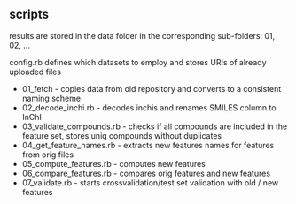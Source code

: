 

scripts
-------------------------------------
results are stored in the data folder in the corresponding sub-folders: 01, 02, ...

config.rb defines which datasets to employ and stores URIs of already uploaded files

* 01_fetch - copies data from old repository and converts to a consistent naming scheme
* 02_decode_inchi.rb - decodes inchis and renames SMILES column to InChI
* 03_validate_compounds.rb - checks if all compounds are included in the feature set, stores uniq compounds without duplicates
* 04_get_feature_names.rb - extracts new features names for features from orig files
* 05_compute_features.rb - computes new features
* 06_compare_features.rb - compares orig features and new features
* 07_validate.rb - starts crossvalidation/test set validation with old / new features